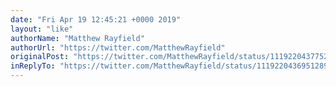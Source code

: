 ```yaml
---
date: "Fri Apr 19 12:45:21 +0000 2019"
layout: "like"
authorName: "Matthew Rayfield"
authorUrl: "https://twitter.com/MatthewRayfield"
originalPost: "https://twitter.com/MatthewRayfield/status/1119220437752401920"
inReplyTo: "https://twitter.com/MatthewRayfield/status/1119220436951289858"
---
```

